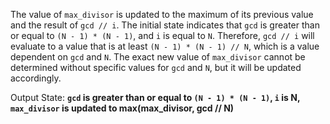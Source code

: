 The value of `max_divisor` is updated to the maximum of its previous value and the result of `gcd // i`. The initial state indicates that `gcd` is greater than or equal to `(N - 1) * (N - 1)`, and `i` is equal to `N`. Therefore, `gcd // i` will evaluate to a value that is at least `(N - 1) * (N - 1) // N`, which is a value dependent on `gcd` and `N`. The exact new value of `max_divisor` cannot be determined without specific values for `gcd` and `N`, but it will be updated accordingly.

Output State: **`gcd` is greater than or equal to `(N - 1) * (N - 1)`, `i` is N, `max_divisor` is updated to max(max_divisor, gcd // N)**